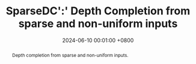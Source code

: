 ---
title:          SparseDC':' Depth Completion from sparse and non-uniform inputs
date:           2024-06-10 00:01:00 +0800
selected:       false
pub:            "Information Fusion (IF: 18.6)"
pub_date:       "2024"
pub_last:       ' <span class="badge-recon"> Depth Completion </span> '
abstract: >-
  Depth completion from sparse and non-uniform inputs.
  
cover:          assets/images/covers/sparsedc.png
authors:
  - Chen Long
  - Wenxiao Zhang
  - Zhe Chen
  - Haiping Wang
  - Yuan Liu
  - Zhen Cao
  - Zhen Dong†
  - Bisheng Yang
links:
  Paper: https://linkinghub.elsevier.com/retrieve/pii/S1566253524002483
  Code: https://github.com/WHU-USI3DV/SparseDC
---
